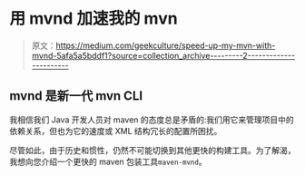 # 用 mvnd 加速我的 mvn

> 原文：<https://medium.com/geekculture/speed-up-my-mvn-with-mvnd-5afa5a5bddf1?source=collection_archive---------2----------------------->

## mvnd 是新一代 mvn CLI

我相信我们 Java 开发人员对 maven 的态度总是矛盾的:我们用它来管理项目中的依赖关系，但也为它的速度或 XML 结构冗长的配置所困扰。

尽管如此，由于历史和惯性，仍然不可能切换到其他更快的构建工具。为了解渴，我想向您介绍一个更快的 maven 包装工具`maven-mvnd`。